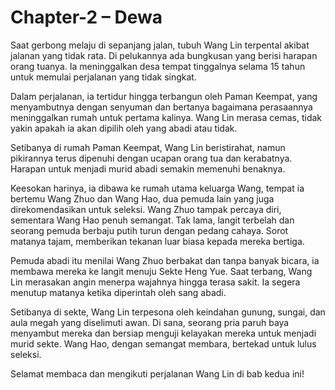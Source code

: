 # Chapter-2 – Dewa

Saat gerbong melaju di sepanjang jalan, tubuh Wang Lin terpental akibat jalanan yang tidak rata. Di pelukannya ada bungkusan yang berisi harapan orang tuanya. Ia meninggalkan desa tempat tinggalnya selama 15 tahun untuk memulai perjalanan yang tidak singkat.

Dalam perjalanan, ia tertidur hingga terbangun oleh Paman Keempat, yang menyambutnya dengan senyuman dan bertanya bagaimana perasaannya meninggalkan rumah untuk pertama kalinya. Wang Lin merasa cemas, tidak yakin apakah ia akan dipilih oleh yang abadi atau tidak.

Setibanya di rumah Paman Keempat, Wang Lin beristirahat, namun pikirannya terus dipenuhi dengan ucapan orang tua dan kerabatnya. Harapan untuk menjadi murid abadi semakin memenuhi benaknya.

Keesokan harinya, ia dibawa ke rumah utama keluarga Wang, tempat ia bertemu Wang Zhuo dan Wang Hao, dua pemuda lain yang juga direkomendasikan untuk seleksi. Wang Zhuo tampak percaya diri, sementara Wang Hao penuh semangat. Tak lama, langit terbelah dan seorang pemuda berbaju putih turun dengan pedang cahaya. Sorot matanya tajam, memberikan tekanan luar biasa kepada mereka bertiga.

Pemuda abadi itu menilai Wang Zhuo berbakat dan tanpa banyak bicara, ia membawa mereka ke langit menuju Sekte Heng Yue. Saat terbang, Wang Lin merasakan angin menerpa wajahnya hingga terasa sakit. Ia segera menutup matanya ketika diperintah oleh sang abadi.

Setibanya di sekte, Wang Lin terpesona oleh keindahan gunung, sungai, dan aula megah yang diselimuti awan. Di sana, seorang pria paruh baya menyambut mereka dan bersiap menguji kelayakan mereka untuk menjadi murid sekte. Wang Hao, dengan semangat membara, bertekad untuk lulus seleksi.

Selamat membaca dan mengikuti perjalanan Wang Lin di bab kedua ini!